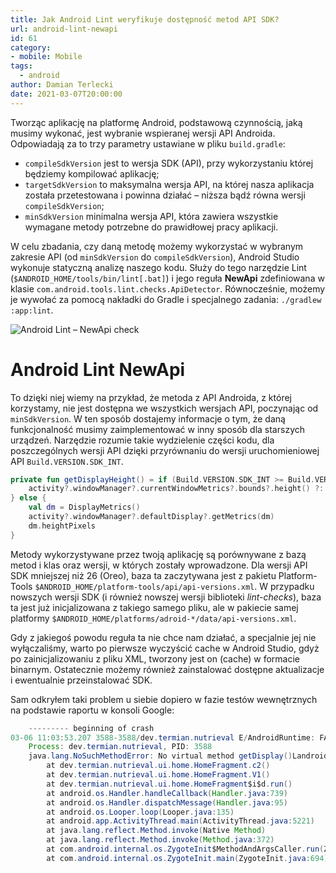 ```yaml
---
title: Jak Android Lint weryfikuje dostępność metod API SDK?
url: android-lint-newapi
id: 61
category:
- mobile: Mobile
tags:
  - android
author: Damian Terlecki
date: 2021-03-07T20:00:00
---
```


Tworząc aplikację na platformę Android, podstawową czynnością, jaką musimy wykonać, jest wybranie wspieranej wersji API Androida. Odpowiadają za to
trzy parametry ustawiane w pliku `build.gradle`:
- `compileSdkVersion` jest to wersja SDK (API), przy wykorzystaniu której będziemy kompilować aplikację;
- `targetSdkVersion` to maksymalna wersja API, na której nasza aplikacja została przetestowana i powinna działać – niższa bądź równa
wersji `compileSdkVersion`;
- `minSdkVersion` minimalna wersja API, która zawiera wszystkie wymagane metody potrzebne do prawidłowej pracy aplikacji.

W celu zbadania, czy daną metodę możemy wykorzystać w wybranym zakresie API (od `minSdkVersion` do `compileSdkVersion`), Android Studio
wykonuje statyczną analizę naszego kodu. Służy do tego narzędzie Lint (`$ANDROID_HOME/tools/bin/lint[.bat]`) i jego reguła **NewApi** zdefiniowana w
klasie `com.android.tools.lint.checks.ApiDetector`. Równocześnie, możemy je wywołać za pomocą nakładki do Gradle i specjalnego zadania: `./gradlew :app:lint`.

<img src="/img/hq/android-lint-newapi.png" alt="Android Lint – NewApi check" title="Reguła NewApi">

# Android Lint NewApi

To dzięki niej wiemy na przykład, że metoda z API Androida, z której korzystamy,
nie jest dostępna we wszystkich wersjach API, poczynając od `minSdkVersion`. W ten sposób dostajemy informacje o tym, że daną funkcjonalność
musimy zaimplementować w inny sposób dla starszych urządzeń. Narzędzie rozumie takie wydzielenie części kodu, dla poszczególnych
wersji API dzięki przyrównaniu do wersji uruchomieniowej API `Build.VERSION.SDK_INT`.

```kotlin
private fun getDisplayHeight() = if (Build.VERSION.SDK_INT >= Build.VERSION_CODES.R) {
    activity?.windowManager?.currentWindowMetrics?.bounds?.height() ?: 0
} else {
    val dm = DisplayMetrics()
    activity?.windowManager?.defaultDisplay?.getMetrics(dm)
    dm.heightPixels
}
```

Metody wykorzystywane przez twoją aplikację są porównywane z bazą metod i klas oraz wersji, w których zostały wprowadzone.
Dla wersji API SDK mniejszej niż 26 (Oreo), baza ta zaczytywana jest z pakietu Platform-Tools `$ANDROID_HOME/platform-tools/api/api-versions.xml`.
W przypadku nowszych wersji SDK (i również nowszej wersji biblioteki *lint-checks*), baza ta jest już inicjalizowana z takiego samego pliku,
ale w pakiecie samej platformy `$ANDROID_HOME/platforms/adroid-*/data/api-versions.xml`.

Gdy z jakiegoś powodu reguła ta nie chce nam działać, a specjalnie jej nie wyłączaliśmy, warto po pierwsze wyczyścić cache w Android Studio, gdyż
po zainicjalizowaniu z pliku XML, tworzony jest on (cache) w formacie binarnym. Ostatecznie możemy również zainstalować dostępne aktualizacje i
ewentualnie przeinstalować SDK.

Sam odkryłem taki problem u siebie dopiero w fazie testów wewnętrznych na podstawie raportu w konsoli Google: 
```java
    --------- beginning of crash
03-06 11:03:53.207 3588-3588/dev.termian.nutrieval E/AndroidRuntime: FATAL EXCEPTION: main
    Process: dev.termian.nutrieval, PID: 3588
    java.lang.NoSuchMethodError: No virtual method getDisplay()Landroid/view/Display; in class Landroid/content/Context; or its super classes (declaration of 'android.content.Context' appears in /system/framework/framework.jar)
        at dev.termian.nutrieval.ui.home.HomeFragment.c2()
        at dev.termian.nutrieval.ui.home.HomeFragment.V1()
        at dev.termian.nutrieval.ui.home.HomeFragment$i$d.run()
        at android.os.Handler.handleCallback(Handler.java:739)
        at android.os.Handler.dispatchMessage(Handler.java:95)
        at android.os.Looper.loop(Looper.java:135)
        at android.app.ActivityThread.main(ActivityThread.java:5221)
        at java.lang.reflect.Method.invoke(Native Method)
        at java.lang.reflect.Method.invoke(Method.java:372)
        at com.android.internal.os.ZygoteInit$MethodAndArgsCaller.run(ZygoteInit.java:899)
        at com.android.internal.os.ZygoteInit.main(ZygoteInit.java:694)
```